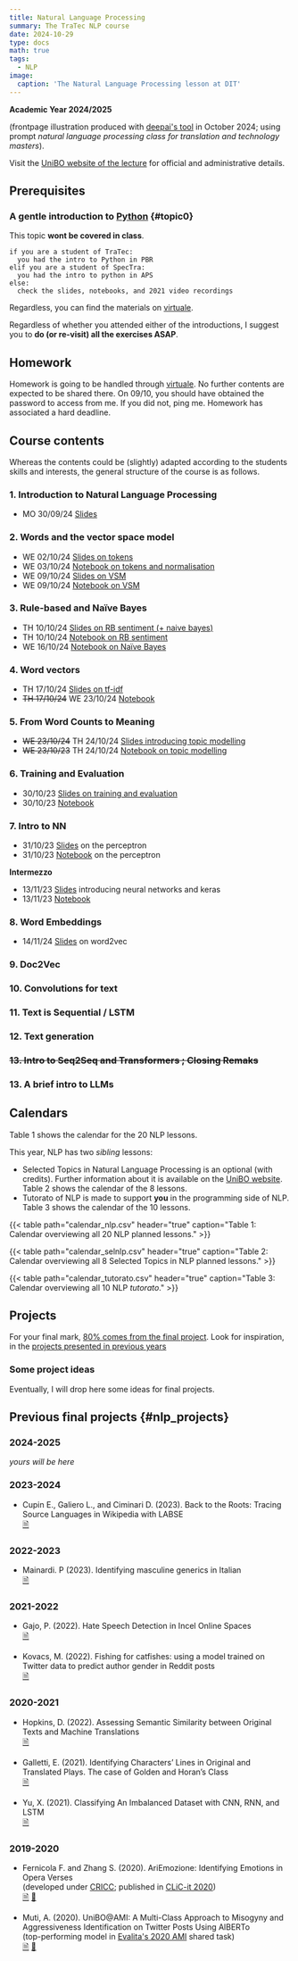 ```yaml
---
title: Natural Language Processing
summary: The TraTec NLP course
date: 2024-10-29
type: docs
math: true
tags:
  - NLP
image:
  caption: 'The Natural Language Processing lesson at DIT'
---
```


**Academic Year 2024/2025**

(frontpage illustration produced with 
[deepai's tool](https://deepai.org/machine-learning-model/text2img) in October 2024; using prompt 
_natural language processing class for translation and technology masters_).

Visit the [UniBO website of the lecture](https://www.unibo.it/it/studiare/dottorati-master-specializzazioni-e-altra-formazione/insegnamenti/insegnamento/2024/470093) for official and administrative details.

## Prerequisites

### A gentle introduction to [Python](https://www.python.org/) {#topic0}
This topic **wont be covered in class**.

```
if you are a student of TraTec:
  you had the intro to Python in PBR
elif you are a student of SpecTra:
  you had the intro to python in APS
else: 
  check the slides, notebooks, and 2021 video recordings
```

Regardless, you can find the materials on [virtuale](https://virtuale.unibo.it/). 
<!-- [https://github.com/TinfFoil/learning_dit_python](https://github.com/TinfFoil/learning_dit_python) (**as of June 24 the link is not working yet**).  -->

Regardless of whether you attended either of the introductions, I suggest you to **do (or re-visit) all the exercises ASAP**.


## Homework

Homework is going to be handled through 
[virtuale](https://virtuale.unibo.it/course/view.php?id=64197). No further 
contents are expected to be shared there. On 09/10, you should have obtained 
the password to access from me. If you did not, ping me. Homework has 
associated a hard deadline.

## Course contents

Whereas the contents could be (slightly) adapted according to the students skills and interests, the general structure of the course is as follows.

### 1. Introduction to Natural Language Processing

- MO 30/09/24 [Slides](/uploads/nlp24/01_dit_nlp_handout.pdf)

### 2. Words and the vector space model

- WE 02/10/24 [Slides on tokens](/uploads/nlp24/02_dit_nlp_handout.pdf) 
- WE 03/10/24 [Notebook on tokens and normalisation](/uploads/nlp24/02_dit_nlp_words.ipynb)
- WE 09/10/24 [Slides on VSM](/uploads/nlp24/03_dit_nlp_handout.pdf)
- WE 09/10/24 [Notebook on VSM](/uploads/nlp24/03_dit_nlp_tokens.ipynb)

### 3. Rule-based and Naïve Bayes
- TH 10/10/24 [Slides on RB sentiment (+ naive bayes)](/uploads/nlp24/04_dit_nlp_handout.pdf) 
- TH 10/10/24 [Notebook on RB sentiment](/uploads/nlp24/04_dit_nlp_rulebasedsentiment.ipynb) 
- WE 16/10/24  [Notebook on Naïve Bayes](/uploads/nlp24/05_dit_nlp_naivebayes.ipynb)

### 4. Word vectors
- TH 17/10/24 [Slides on tf-idf](/uploads/nlp24/06_dit_nlp_handout.pdf)
- ~~TH 17/10/24~~ WE 23/10/24 [Notebook](/uploads/nlp24/06_dit_nlp_tf_idf.ipynb)
 

### 5. From Word Counts to Meaning

- ~~WE 23/10/24~~ TH 24/10/24 [Slides introducing topic modelling](/uploads/nlp24/07_dit_nlp_handout.pdf)
- ~~WE 23/10/23~~ TH 24/10/24 [Notebook on topic modelling](/uploads/nlp24/07_dit_nlp_topicmodeling.ipynb) 
<!-- THIS LESSON WAS NOT OFFERED IN  2024
- 24/10/23 [Slides introducing LSA and SVD](https://github.com/albarron/academic-kickstart/raw/master/files/nlp23/week_04/08_dit_nlp_handout.pdf)
- 24/10/23 [Notebook on LSA](https://github.com/albarron/academic-kickstart/blob/master/files/nlp23/week_04/08_dit_nlp_lsa.ipynb) -->

### 6. Training and Evaluation
- 30/10/23 [Slides on training and evaluation](/uploads/nlp24/09_dit_nlp_handout.pdf)
- 30/10/23 [Notebook](/uploads/nlp24/09_dit_nlp_traineval.ipynb)

### 7. Intro to NN
- 31/10/23 [Slides](/uploads/nlp24/10_dit_nlp_handout.pdf) on the perceptron
- 31/10/23 [Notebook](/uploads/nlp24/10_dit_nlp_nn.ipynb) on the 
perceptron

**Intermezzo**

- 13/11/23 [Slides](/uploads/nlp24/11_dit_nlp_handout.pdf) introducing neural networks and keras
- 13/11/23 [Notebook](/uploads/nlp24/11_dit_nlp_keras.ipynb)

### 8. Word Embeddings
- 14/11/24 [Slides](/uploads/nlp24/12_dit_nlp_handout.pdf) on word2vec
<!-- - 13/11/23 [Slides](https://github.com/albarron/academic-kickstart/raw/master/files/nlp23/week_07/13_dit_nlp_handout.pdf) hands on word embeddings
- 13/11/23 [Notebook](https://github.com/albarron/academic-kickstart/blob/master/files/nlp23/week_07/13_dit_nlp_embeddings.ipynb) -->
  

### 9. Doc2Vec
<!-- - 14/11/23 [Slides](https://github.com/albarron/academic-kickstart/raw/master/files/nlp23/week_07/14_dit_nlp_handout.pdf)
- 14/11/23 [Notebook](https://github.com/albarron/academic-kickstart/blob/master/files/nlp23/week_07/14_dit_nlp_d2v.ipynb)
- 14/11/23 [Project reminder](https://github.com/albarron/academic-kickstart/raw/master/files/nlp23/week_07/14_dit_nlp_projects.pdf)
 -->
<!-- THIS WAS NOT GIVEN SINCE TWO YEARS AGO
### 10. Visualisation
  I have decided not to offer this lecture anymore
* \[13/04/22\] Slides on visualization
* \[13/04/22\] Notebook
 -->

### 10. Convolutions for  text
<!-- - 20/11/22 [Slides](https://github.com/albarron/academic-kickstart/raw/master/files/nlp23/week_08/15_dit_nlp_handout.pdf)
- 20/11/23 [Notebook](https://github.com/albarron/academic-kickstart/blob/master/files/nlp23/week_08/15_dit_nlp_cnn.ipynb) -->


### 11. Text is Sequential / LSTM
<!-- - 21/11/23 [Slides](https://github.com/albarron/academic-kickstart/raw/master/files/nlp23/week_08/16_dit_nlp_handout.pdf) on RNN
- 21/11/23 [Notebook](https://github.com/albarron/academic-kickstart/blob/master/files/nlp23/week_08/16_dit_nlp_rnn.ipynb) on  RNN
- 27/11/23 [Slides](https://github.com/albarron/academic-kickstart/raw/master/files/nlp23/week_09/17_dit_nlp_handout.pdf) on BiRNN and LSTM
- 27/11/23 [Notebook](https://github.com/albarron/academic-kickstart/blob/master/files/nlp23/week_09/17_dit_nlp_brnn.ipynb) on BiRNN 
- 27/11/23 [Notebook](https://github.com/albarron/academic-kickstart/blob/master/files/nlp23/week_09/17_dit_nlp_lstm.ipynb) on LSTM -->

### 12. Text generation
<!-- - 28/11/23 [Slides](https://github.com/albarron/academic-kickstart/raw/master/files/nlp23/week_09/18_dit_nlp_handout.pdf) on characters and generation
- 28/12/23 [Notebook](https://github.com/albarron/academic-kickstart/blob/master/files/nlp23/week_09/18_dit_nlp_chars.ipynb) on characters
- 28/12/23 [Notebook](https://github.com/albarron/academic-kickstart/blob/master/files/nlp23/week_09/18_dit_nlp_lstm-gen.ipynb) on generation
 -->
<!-----
**The topics/timing from here are indicative and subject to (continuous) 
modification**
----->
### ~~13. Intro to Seq2Seq and Transformers ; Closing Remaks~~

<!-- ~~- 05/12/23 [Slides](https://github.com/albarron/academic-kickstart/raw/master/files/nlp23/week_10/19_dit_nlp_handout.pdf) for part one~~ -->

### 13. A brief intro to LLMs

<!-- - 11/12/23 [CLIC-it 2023 tutorial](https://github.com/crux82/CLiC-it_2023_tutorial) (we will pay a visit to the cool materials from D. Croce and C.D. Hromei) -->



## Calendars 

Table 1 shows the calendar for the 20 NLP lessons.

This year, NLP has two _sibling_ lessons:

- Selected Topics in Natural Language Processing is an optional (with credits). Further information about it is available on the [UniBO website](https://www.unibo.it/it/studiare/dottorati-master-specializzazioni-e-altra-formazione/insegnamenti/insegnamento/2024/508809). Table 2 shows the calendar of the 8 lessons.
- Tutorato of NLP is made to support **you** in the programming side of NLP. Table 3 shows the calendar of the 10 lessons.

{{< table path="calendar_nlp.csv" header="true" caption="Table 1: Calendar overviewing all 20 NLP planned lessons." >}}

{{< table path="calendar_selnlp.csv" header="true" caption="Table 2: Calendar overviewing all 8 Selected Topics in NLP planned lessons." >}}

{{< table path="calendar_tutorato.csv" header="true" caption="Table 3: Calendar overviewing all 10 NLP _tutorato_." >}}


## <a id="projects"></a>Projects

For your final mark, [80% comes from the final project](https://www.unibo.it/it/studiare/dottorati-master-specializzazioni-e-altra-formazione/insegnamenti/insegnamento/2024/470093). Look for inspiration, in the [projects presented in previous years](#nlp_projects)

### Some project ideas

Eventually, I will drop here some ideas for final projects.

## Previous final projects {#nlp_projects}

### 2024-2025

_yours will be here_

### 2023-2024

* Cupin E., Galiero L., and Ciminari D. (2023).
  Back to the Roots: Tracing Source Languages in Wikipedia with LABSE<br />
  [🗎](/uploads/nlp23/dit_nlp23_finalproject_Cupin_Ciminari_Galiero.pdf)
### 2022-2023

* Mainardi. P (2023).
  Identifying masculine generics in Italian<br />
  [🗎](/uploads/nlp23/dit_nlp23_finalproject_Mainardi.pdf)

### 2021-2022

* Gajo, P. (2022). 
Hate Speech Detection in Incel Online Spaces<br />
[🗎](https://github.com/albarron/academic-kickstart/raw/master/files/coli/projects2022/dit_coli2022_project_gajo.pdf) 
  
* Kovacs, M. (2022).
 Fishing for catfishes: using a model trained on Twitter data to predict author gender in Reddit posts<br />
  [🗎](https://github.com/albarron/academic-kickstart/raw/master/files/coli/projects2022/dit_coli2022_project_kovacs.pdf)

### 2020-2021

* Hopkins, D. (2022). Assessing Semantic Similarity between Original Texts and Machine Translations<br />
  [🗎](https://github.com/albarron/academic-kickstart/raw/master/files/coli/projects2021/dit_coli2021_project_hopkins.pdf)
  
<!-- * Martinelli, M. (2021). Definition extraction on food-related Wikipedia articles -->
  
* Galletti, E. (2021). Identifying Characters’ Lines in Original and Translated Plays. The case of Golden and Horan’s Class<br />
  [🗎](https://github.com/albarron/academic-kickstart/raw/master/files/coli/projects2020/dit_coli2020_project_galletti.pdf)

* Yu, X. (2021). Classifying An Imbalanced Dataset with CNN, RNN, and LSTM<br />
  [🗎](https://github.com/albarron/academic-kickstart/raw/master/files/coli/projects2020/dit_coli2020_project_yu.pdf)

### 2019-2020

* Fernicola F. and Zhang S. (2020). 
  AriEmozione: Identifying Emotions in Opera Verses<br />
  (developed under [CRICC](https://site.unibo.it/cricc/it);
  published in [CLiC-it 2020](http://ceur-ws.org/Vol-2769/))<br />
  [🗎](http://ceur-ws.org/Vol-2769/paper_58.pdf)
  [🎦](https://vimeo.com/515280902)

* Muti, A. (2020).
  UniBO@AMI: A Multi-Class Approach to Misogyny and Aggressiveness
  Identification on Twitter Posts Using AlBERTo<br />
  (top-performing model in [Evalita's 2020
  AMI](https://amievalita2020.github.io/) shared task)<br />
  [🗎](http://ceur-ws.org/Vol-2765/paper117.pdf) 
  [🎦](https://vimeo.com/487827751)
<!-- **Embed videos, podcasts, code, LaTeX math, and even test students!**

On this page, you'll find some examples of the types of technical content that can be rendered with Hugo Blox.
 -->
<!-- ## Video

Teach your course by sharing videos with your students. Choose from one of the following approaches:

{{< youtube D2vj0WcvH5c >}}

**Youtube**:

    {{</* youtube w7Ft2ymGmfc */>}}

**Bilibili**:

    {{</* bilibili id="BV1WV4y1r7DF" */>}}

**Video file**

Videos may be added to a page by either placing them in your `assets/media/` media library or in your [page's folder](https://gohugo.io/content-management/page-bundles/), and then embedding them with the _video_ shortcode:

    {{</* video src="my_video.mp4" controls="yes" */>}}

## Podcast

You can add a podcast or music to a page by placing the MP3 file in the page's folder or the media library folder and then embedding the audio on your page with the _audio_ shortcode:

    {{</* audio src="ambient-piano.mp3" */>}}

Try it out:

{{< audio src="ambient-piano.mp3" >}}

## Test students

Provide a simple yet fun self-assessment by revealing the solutions to challenges with the `spoiler` shortcode:

```markdown
{{</* spoiler text="👉 Click to view the solution" */>}}
You found me!
{{</* /spoiler */>}}
```

renders as

{{< spoiler text="👉 Click to view the solution" >}} You found me 🎉 {{< /spoiler >}}

## Math

Hugo Blox Builder supports a Markdown extension for $\LaTeX$ math. You can enable this feature by toggling the `math` option in your `config/_default/params.yaml` file.

To render _inline_ or _block_ math, wrap your LaTeX math with `{{</* math */>}}$...${{</* /math */>}}` or `{{</* math */>}}$$...$${{</* /math */>}}`, respectively.

{{% callout note %}}
We wrap the LaTeX math in the Hugo Blox _math_ shortcode to prevent Hugo rendering our math as Markdown.
{{% /callout %}}

Example **math block**:

```latex
{{</* math */>}}
$$
\gamma_{n} = \frac{ \left | \left (\mathbf x_{n} - \mathbf x_{n-1} \right )^T \left [\nabla F (\mathbf x_{n}) - \nabla F (\mathbf x_{n-1}) \right ] \right |}{\left \|\nabla F(\mathbf{x}_{n}) - \nabla F(\mathbf{x}_{n-1}) \right \|^2}
$$
{{</* /math */>}}
```

renders as

{{< math >}}
$$\gamma_{n} = \frac{ \left | \left (\mathbf x_{n} - \mathbf x_{n-1} \right )^T \left [\nabla F (\mathbf x_{n}) - \nabla F (\mathbf x_{n-1}) \right ] \right |}{\left \|\nabla F(\mathbf{x}_{n}) - \nabla F(\mathbf{x}_{n-1}) \right \|^2}$$
{{< /math >}}

Example **inline math** `{{</* math */>}}$\nabla F(\mathbf{x}_{n})${{</* /math */>}}` renders as {{< math >}}$\nabla F(\mathbf{x}_{n})${{< /math >}}.

Example **multi-line math** using the math linebreak (`\\`):

```latex
{{</* math */>}}
$$f(k;p_{0}^{*}) = \begin{cases}p_{0}^{*} & \text{if }k=1, \\
1-p_{0}^{*} & \text{if }k=0.\end{cases}$$
{{</* /math */>}}
```

renders as

{{< math >}}

$$
f(k;p_{0}^{*}) = \begin{cases}p_{0}^{*} & \text{if }k=1, \\
1-p_{0}^{*} & \text{if }k=0.\end{cases}
$$

{{< /math >}}

## Code

Hugo Blox Builder utilises Hugo's Markdown extension for highlighting code syntax. The code theme can be selected in the `config/_default/params.yaml` file.


    ```python
    import pandas as pd
    data = pd.read_csv("data.csv")
    data.head()
    ```

renders as

```python
import pandas as pd
data = pd.read_csv("data.csv")
data.head()
```

## Inline Images

```go
{{</* icon name="python" */>}} Python
```

renders as

{{< icon name="python" >}} Python

## Did you find this page helpful? Consider sharing it 🙌
 -->
